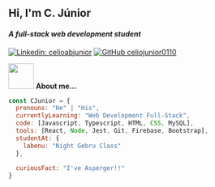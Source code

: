 <h2 align="left" width="50">Hi, I'm C. Júnior</h2>
<h4 align="left"><i>A full-stack web development student</i></h4>

[![Linkedin: celioabjunior](https://img.shields.io/badge/-celioabjunior-blue?style=flat-square&logo=Linkedin&logoColor=white&link=https://www.linkedin.com/in/celioabjunior/)](https://www.linkedin.com/in/celioabjunior/)
[![GitHub celiojunior0110](https://img.shields.io/github/followers/celiojunior0110?label=follow&style=social)](https://github.com/celiojunior0110)

<img src="https://media.giphy.com/media/zyJlnE1T7sDsNdoxJA/giphy.gif" width="50"> <b>About me...</b>

```javascript
const CJunior = {
  pronouns: "He" | "His",
  currentlyLearning: "Web Development Full-Stack",
  code: [Javascript, Typescript, HTML, CSS, MySQL],
  tools: [React, Node, Jest, Git, Firebase, Bootstrap],
  studentAt: {
    labenu: "Night Gebru Class"
  },
   
  curiousFact: "I've Asperger!!"
}
```
